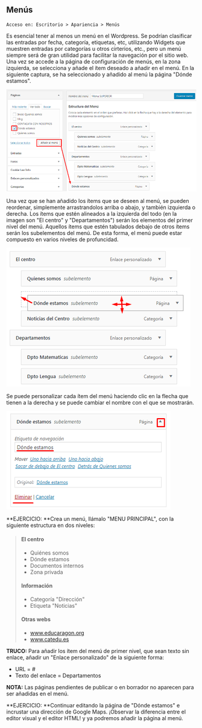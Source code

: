 ## Menús

```
Acceso en: Escritorio > Apariencia > Menús
```

Es esencial tener al menos un menú en el Wordpress. Se podrían  clasificar las entradas por fecha, categoría, etiquetas, etc, utilizando Widgets que muestren entradas por categorías u otros cirterios, etc., pero un menú siempre será de gran utilidad para facilitar la navegación por el sitio web. Una vez se accede a la página de configuración de menús, en la zona izquierda, se selecciona y añade el ítem deseado a añadir en el menú. En la siguiente captura, se ha seleccionado y añadido al menú la página "Dónde estamos".

![](/assets/crear-menu-1.png)

Una vez que se han añadido los ítems que se deseen al menú, se pueden reordenar, simplemente arrastrandolos arriba o abajo, y también izquierda o derecha. Los ítems que estén alineados a la izquierda del todo \(en la imagen son "El centro" y "Departamentos"\) serán los elementos del primer nivel del menú. Aquellos ítems que estén tabulados debajo de otros ítems serán los subelementos del menú. De esta forma, el menú puede estar compuesto en varios niveles de profuncidad.

![](/assets/crear-menu-2.png)

Se puede personalizar cada ítem del menú haciendo clic en la flecha que tienen a la derecha y se puede cambiar el nombre con el que se mostrarán.

![](/assets/crear-menu-3.png)

**EJERCICIO: **Crea un menú, llámalo "MENU PRINCIPAL", con la siguiente estructura en dos niveles:

> #### El centro
>
> * Quiénes somos
> * Dónde estamos
> * Documentos internos
> * Zona privada
>
> #### Información
>
> * Categoría "Dirección"
> * Etiqueta "Noticias"
>
> #### Otras webs
>
> * www.educaragon.org
> * www.catedu.es

**TRUCO:** Para añadir los ítem del menú de primer nivel, que sean texto sin enlace, añadir un "Enlace personalizado" de la siguiente forma:

* URL = \#
* Texto del enlace = Departamentos

**NOTA:** Las páginas pendientes de publicar o en borrador no aparecen para ser añadidas en el menú.

**EJERCICIO: **Continuar editando la página de "Dónde estamos" e incrustar una dirección de Google Maps.  ¡Observar la diferencia entre el editor visual y el editor HTML! y ya podremos añadir la página al menú.

